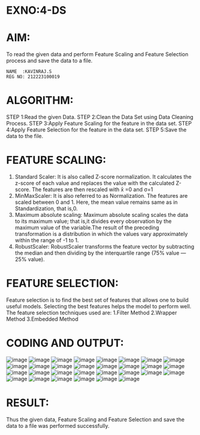 # EXNO:4-DS
# AIM:
To read the given data and perform Feature Scaling and Feature Selection process and save the
data to a file.

```
NAME  :KAVINRAJ.S
REG NO: 212223100019
```

# ALGORITHM:
STEP 1:Read the given Data.
STEP 2:Clean the Data Set using Data Cleaning Process.
STEP 3:Apply Feature Scaling for the feature in the data set.
STEP 4:Apply Feature Selection for the feature in the data set.
STEP 5:Save the data to the file.

# FEATURE SCALING:
1. Standard Scaler: It is also called Z-score normalization. It calculates the z-score of each value and replaces the value with the calculated Z-score. The features are then rescaled with x̄ =0 and σ=1
2. MinMaxScaler: It is also referred to as Normalization. The features are scaled between 0 and 1. Here, the mean value remains same as in Standardization, that is,0.
3. Maximum absolute scaling: Maximum absolute scaling scales the data to its maximum value; that is,it divides every observation by the maximum value of the variable.The result of the preceding transformation is a distribution in which the values vary approximately within the range of -1 to 1.
4. RobustScaler: RobustScaler transforms the feature vector by subtracting the median and then dividing by the interquartile range (75% value — 25% value).

# FEATURE SELECTION:
Feature selection is to find the best set of features that allows one to build useful models. Selecting the best features helps the model to perform well.
The feature selection techniques used are:
1.Filter Method
2.Wrapper Method
3.Embedded Method

# CODING AND OUTPUT:

![image](https://github.com/user-attachments/assets/f8005da7-8402-43f4-8a98-d2b43295ea8f)
![image](https://github.com/user-attachments/assets/12b56a94-86a8-43ad-9fd6-b313b7428768)
![image](https://github.com/user-attachments/assets/b00cb808-4a31-4d05-82f9-ce5f4f572882)
![image](https://github.com/user-attachments/assets/824b727a-03e8-4466-ae23-3ac4b5718ef4)
![image](https://github.com/user-attachments/assets/4c6716bb-dd84-4324-b387-d419a395fe23)
![image](https://github.com/user-attachments/assets/39b469a7-7e97-4ba1-a3bc-3e4c17aa2d04)
![image](https://github.com/user-attachments/assets/ae90ecb7-9830-4dc2-a312-70b6f7c2c0fa)
![image](https://github.com/user-attachments/assets/e5223700-4e87-46a1-a71d-2119bae9dc92)
![image](https://github.com/user-attachments/assets/3596a78e-d02f-4a81-9f78-5a2bda5710bb)
![image](https://github.com/user-attachments/assets/e46074cf-2f55-457c-9236-42d4de6f1de2)
![image](https://github.com/user-attachments/assets/f17d2ea1-c0d5-4c8e-842b-82a29f44116e)
![image](https://github.com/user-attachments/assets/c3f0a521-d014-4a29-bb69-f84195b33597)
![image](https://github.com/user-attachments/assets/a2a01c63-ac01-43c6-bca5-450dd3b1f35f)
![image](https://github.com/user-attachments/assets/f456f211-cd45-447b-838c-c8f22a7c0eb4)
![image](https://github.com/user-attachments/assets/d0c8bcd7-ceac-4c3a-b46d-bb344a311c35)
![image](https://github.com/user-attachments/assets/34cf5506-1565-466a-ae11-cfe34098eaad)
![image](https://github.com/user-attachments/assets/5968b3fc-7c3d-4ab1-a9c8-ba5dbb857952)
![image](https://github.com/user-attachments/assets/87fad7c6-82db-4a0e-beb9-271fedb8dfd9)
![image](https://github.com/user-attachments/assets/6ff470e3-2cdc-4c47-b26d-1211bd66efc9)
![image](https://github.com/user-attachments/assets/f6cc8454-38ce-43a6-afad-d7798b39d8b6)
![image](https://github.com/user-attachments/assets/6f2b4ee4-cf35-4b5d-a217-4364b96b9461)
![image](https://github.com/user-attachments/assets/d2f60dcc-03fa-4667-8bf4-7fb9b7b05255)
![image](https://github.com/user-attachments/assets/64428b89-2f9c-46da-a4a7-9945f88c1bcb)
![image](https://github.com/user-attachments/assets/d46cdcaa-ac77-4593-a891-d5f3659b3d6e)
![image](https://github.com/user-attachments/assets/772401d6-2f10-4a3a-a50b-4a28f15253b1)
![image](https://github.com/user-attachments/assets/5f8d6565-9064-462e-a724-67ddd1a5d951)
![image](https://github.com/user-attachments/assets/c6b5a99a-da01-4886-b82d-c2cbbe88666e)
![image](https://github.com/user-attachments/assets/0d43f58c-ab5e-418e-8fdd-fea92e422a14)
![image](https://github.com/user-attachments/assets/7b330436-3448-46c6-88bb-aa5fbb39a140)
![image](https://github.com/user-attachments/assets/2e096dec-2943-4dc7-a43f-95cd0627ccfb)

# RESULT:
Thus the given data, Feature Scaling and Feature Selection and save the data to a file was performed successfully.
